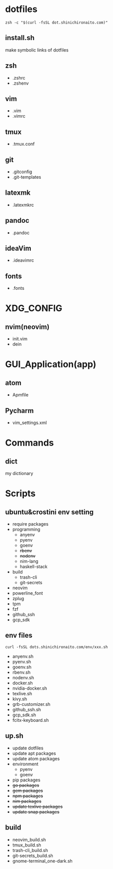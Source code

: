 # dotfiles
`zsh -c "$(curl -fsSL dot.shinichironaito.com)"`

## install.sh
make symbolic links of dotfiles

## zsh
- .zshrc
- .zshenv
## vim
- .vim
- .vimrc
## tmux
- .tmux.conf
## git
- .gitconfig
- .git-templates
## latexmk
- .latexmkrc
## pandoc
- .pandoc
## ideaVim
- .ideavimrc
## fonts
- .fonts

# XDG_CONFIG
## nvim(neovim)
- init.vim
- dein

# GUI_Application(app)
## atom
- Apmfile
## Pycharm
- vim_settings.xml

# Commands
## dict
my dictionary

# Scripts
## ubuntu&crostini env setting
- require packages
- programming
    - anyenv
    - pyenv
    - goenv
    - ~~rbenv~~
    - ~~nodenv~~
    - nim-lang
    - haskell-stack
- build
    - trash-cli
    - git-secrets
- neovim
- powerline_font
- zplug
- tpm
- fzf
- github_ssh
- gcp_sdk

## env files
`curl -fsSL dots.shinichironaito.com/env/xxx.sh`
- anyenv.sh
- pyenv.sh
- goenv.sh
- rbenv.sh
- nodenv.sh
- docker.sh
- nvidia-docker.sh
- texlive.sh
- kivy.sh
- grb-customizer.sh
- github_ssh.sh
- gcp_sdk.sh
- fcitx-keyboard.sh

## up.sh
- update dotfiles
- update apt packages
- update atom packages
- environment
    - pyenv
    - goenv
- pip packages
- ~~go packages~~
- ~~gem packages~~
- ~~npm packages~~
- ~~nim packages~~
- ~~update texlive packages~~
- ~~update snap packages~~

## build
- neovim_build.sh
- tmux_build.sh
- trash-cli_build.sh
- git-secrets_build.sh
- gnome-terminal_one-dark.sh
